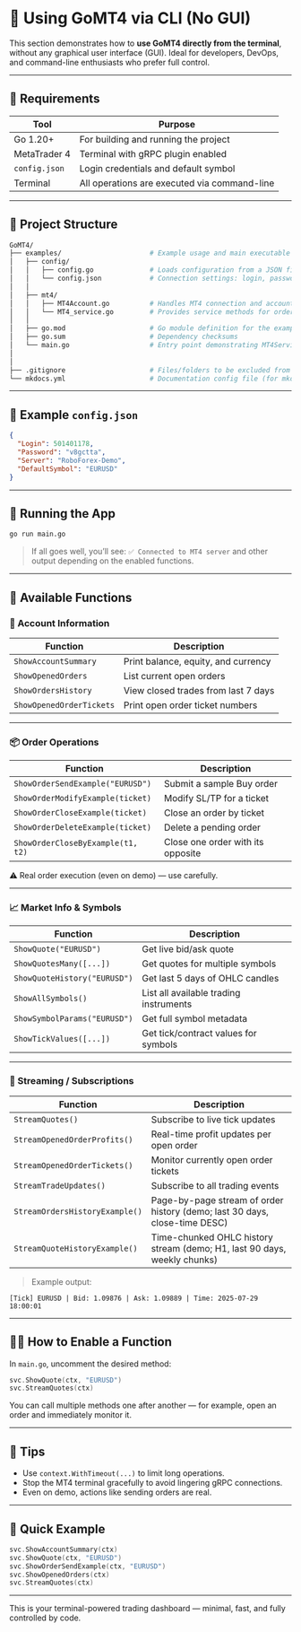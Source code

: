 # 🧰 Using GoMT4 via CLI (No GUI)

This section demonstrates how to **use GoMT4 directly from the terminal**, without any graphical user interface (GUI). Ideal for developers, DevOps, and command-line enthusiasts who prefer full control.

---

## 🔧 Requirements

| Tool          | Purpose                                      |
| ------------- | -------------------------------------------- |
| Go 1.20+      | For building and running the project         |
| MetaTrader 4  | Terminal with gRPC plugin enabled            |
| `config.json` | Login credentials and default symbol         |
| Terminal      | All operations are executed via command-line |

---

## 📁 Project Structure

```bash
GoMT4/
├── examples/                      # Example usage and main executable code
│   ├── config/
│   │   ├── config.go              # Loads configuration from a JSON file
│   │   └── config.json            # Connection settings: login, password, server, etc.
│   │
│   ├── mt4/
│   │   ├── MT4Account.go          # Handles MT4 connection and account-level operations
│   │   └── MT4_service.go         # Provides service methods for orders, streaming, etc.
│   │
│   ├── go.mod                     # Go module definition for the examples package
│   ├── go.sum                     # Dependency checksums
│   └── main.go                    # Entry point demonstrating MT4Service usage
│
│
├── .gitignore                     # Files/folders to be excluded from Git
└── mkdocs.yml                     # Documentation config file (for mkdocs or similar tools)


```

---

## 🧩 Example `config.json`

```json
{
  "Login": 501401178,
  "Password": "v8gctta",
  "Server": "RoboForex-Demo",
  "DefaultSymbol": "EURUSD"
}
```

---

## 🚀 Running the App

```bash
go run main.go
```

> If all goes well, you’ll see:
> `✅ Connected to MT4 server`
> and other output depending on the enabled functions.

---

## 🧪 Available Functions

### 🧾 Account Information

| Function                 | Description                         |
| ------------------------ | ----------------------------------- |
| `ShowAccountSummary`     | Print balance, equity, and currency |
| `ShowOpenedOrders`       | List current open orders            |
| `ShowOrdersHistory`      | View closed trades from last 7 days |
| `ShowOpenedOrderTickets` | Print open order ticket numbers     |

---

### 📦 Order Operations

| Function                          | Description                       |
| --------------------------------- | --------------------------------- |
| `ShowOrderSendExample("EURUSD")`  | Submit a sample Buy order         |
| `ShowOrderModifyExample(ticket)`  | Modify SL/TP for a ticket         |
| `ShowOrderCloseExample(ticket)`   | Close an order by ticket          |
| `ShowOrderDeleteExample(ticket)`  | Delete a pending order            |
| `ShowOrderCloseByExample(t1, t2)` | Close one order with its opposite |

⚠️ Real order execution (even on demo) — use carefully.

---

### 📈 Market Info & Symbols

| Function                     | Description                            |
| ---------------------------- | -------------------------------------- |
| `ShowQuote("EURUSD")`        | Get live bid/ask quote                 |
| `ShowQuotesMany([...])`      | Get quotes for multiple symbols        |
| `ShowQuoteHistory("EURUSD")` | Get last 5 days of OHLC candles        |
| `ShowAllSymbols()`           | List all available trading instruments |
| `ShowSymbolParams("EURUSD")` | Get full symbol metadata               |
| `ShowTickValues([...])`      | Get tick/contract values for symbols   |

---

### 🔄 Streaming / Subscriptions

| Function                         | Description                                                              |
| -------------------------------- | ------------------------------------------------------------------------ |
| `StreamQuotes()`                 | Subscribe to live tick updates                                           |
| `StreamOpenedOrderProfits()`     | Real-time profit updates per open order                                  |
| `StreamOpenedOrderTickets()`     | Monitor currently open order tickets                                     |
| `StreamTradeUpdates()`           | Subscribe to all trading events                                          |
| `StreamOrdersHistoryExample()`   | Page-by-page stream of order history (demo; last 30 days, close-time DESC) |
| `StreamQuoteHistoryExample()`    | Time-chunked OHLC history stream (demo; H1, last 90 days, weekly chunks) |

> Example output:

```
[Tick] EURUSD | Bid: 1.09876 | Ask: 1.09889 | Time: 2025-07-29 18:00:01
```

---

## 🧑‍💻 How to Enable a Function

In `main.go`, uncomment the desired method:

```go
svc.ShowQuote(ctx, "EURUSD")
svc.StreamQuotes(ctx)
```

You can call multiple methods one after another — for example, open an order and immediately monitor it.

---

## 🧠 Tips

* Use `context.WithTimeout(...)` to limit long operations.
* Stop the MT4 terminal gracefully to avoid lingering gRPC connections.
* Even on demo, actions like sending orders are real.

---

## 📎 Quick Example

```go
svc.ShowAccountSummary(ctx)
svc.ShowQuote(ctx, "EURUSD")
svc.ShowOrderSendExample(ctx, "EURUSD")
svc.ShowOpenedOrders(ctx)
svc.StreamQuotes(ctx)
```

---

This is your terminal-powered trading dashboard — minimal, fast, and fully controlled by code.
